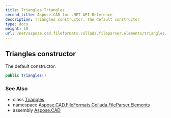 ```yaml
---
title: Triangles.Triangles
second_title: Aspose.CAD for .NET API Reference
description: Triangles constructor. The default constructor
type: docs
weight: 10
url: /net/aspose.cad.fileformats.collada.fileparser.elements/triangles/triangles/
---
```

## Triangles constructor

The default constructor.

```csharp
public Triangles()
```

### See Also

* class [Triangles](../)
* namespace [Aspose.CAD.FileFormats.Collada.FileParser.Elements](../../triangles/)
* assembly [Aspose.CAD](../../../)


